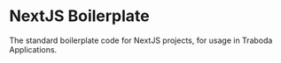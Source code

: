 # NextJS Boilerplate

The standard boilerplate code for NextJS projects, for usage in Traboda Applications.

